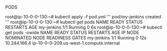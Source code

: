 PODS

root@ip-10-0-0-130:~# kubectl apply -f pod.yml 
''' pod/my-jenkins created '''
root@ip-10-0-0-130:~# kubectl get pods
NAME         READY   STATUS    RESTARTS   AGE
my-jenkins   1/1     Running   0          6s
root@ip-10-0-0-130:~# kubectl get pods -owide
NAME         READY   STATUS    RESTARTS   AGE   IP             NODE                                       NOMINATED NODE   READINESS GATES
my-jenkins   1/1     Running   0          12s   10.244.166.4   ip-10-0-0-209.us-west-1.compute.internal   <none>           <none>
